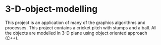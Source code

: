 # 3-D-object-modelling
This project is an application of many of the graphics algorithms and processes. This project contains a cricket pitch with stumps and a ball. All the objects are modelled in 3-D plane using object oriented approach (C++).
